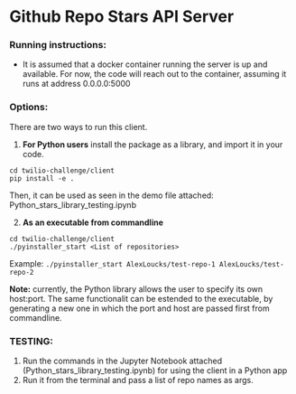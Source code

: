 # Github Repo Stars API Server

### Running instructions:
* It is assumed that a docker container running the server is up and available. For now, the code will reach out to the container, assuming it runs at address 0.0.0.0:5000

### Options:
There are two ways to run this client.
1. **For Python users**
install the package as a library, and import it in your code. 
```
cd twilio-challenge/client
pip install -e .
```
Then, it can be used as seen in the demo file attached: Python_stars_library_testing.ipynb

2. **As an executable from commandline**
```
cd twilio-challenge/client
./pyinstaller_start <List of repositories>
```

Example:
```./pyinstaller_start AlexLoucks/test-repo-1 AlexLoucks/test-repo-2```

**Note:** currently, the Python library allows the user to specify its own host:port. The same functionalit can be estended to the executable, by generating a new one in which the port and host are passed first from commandline. 

### TESTING:
1. Run the commands in the Jupyter Notebook attached (Python_stars_library_testing.ipynb) for using the client in a Python app
2. Run it from the terminal and pass a list of repo names as args. 
